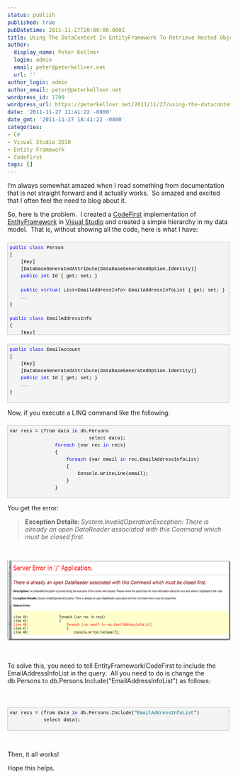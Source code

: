 ```yaml
---
status: publish
published: true
pubDatetime: 2011-11-27T20:00:00.000Z
title: Using The DataContext In EntityFramework To Retrieve Nested Objects
author:
  display_name: Peter Kellner
  login: admin
  email: peter@peterkellner.net
  url: ''
author_login: admin
author_email: peter@peterkellner.net
wordpress_id: 1709
wordpress_url: https://peterkellner.net/2011/11/27/using-the-datacontext-in-entityframework-to-retrieve-nested-objects/
date: '2011-11-27 11:41:22 -0800'
date_gmt: '2011-11-27 18:41:22 -0800'
categories:
- C#
- Visual Studio 2010
- Entity Framework
- CodeFirst
tags: []
---
```

<p>I’m always somewhat amazed when I read something from documentation that is not straight forward and it actually works.&#160; So amazed and excited that I often feel the need to blog about it.</p>
<p>So, here is the problem.&#160; I created a <a href="http://blogs.msdn.com/b/adonet/archive/2011/03/15/ef-4-1-code-first-walkthrough.aspx">CodeFirst</a> implementation of <a href="http://msdn.microsoft.com/en-us/data/aa937723">EntityFramework</a> in <a href="http://msdn.microsoft.com/en-us/vstudio/aa718325">Visual Studio</a> and created a simple hierarchy in my data model.&#160; That is, without showing all the code, here is what I have:</p>
<div style="border-bottom: silver 1px solid; text-align: left; border-left: silver 1px solid; padding-bottom: 4px; line-height: 12pt; background-color: #f4f4f4; margin: 20px 0px 10px; padding-left: 4px; width: 97.5%; padding-right: 4px; font-family: &#39;Courier New&#39;, courier, monospace; direction: ltr; max-height: 200px; font-size: 8pt; overflow: auto; border-top: silver 1px solid; cursor: text; border-right: silver 1px solid; padding-top: 4px" id="codeSnippetWrapper">
<pre style="border-bottom-style: none; text-align: left; padding-bottom: 0px; line-height: 12pt; background-color: #f4f4f4; margin: 0em; border-left-style: none; padding-left: 0px; width: 100%; padding-right: 0px; font-family: &#39;Courier New&#39;, courier, monospace; direction: ltr; border-top-style: none; color: black; border-right-style: none; font-size: 8pt; overflow: visible; padding-top: 0px" id="codeSnippet"><span style="color: #0000ff">public</span> <span style="color: #0000ff">class</span> Person<br />{<br />    [Key]<br />    [DatabaseGeneratedAttribute(DatabaseGeneratedOption.Identity)]<br />    <span style="color: #0000ff">public</span> <span style="color: #0000ff">int</span> Id { get; set; }<br /><br />    <span style="color: #0000ff">public</span> <span style="color: #0000ff">virtual</span> List&lt;EmailAddressInfo&gt; EmailAddressInfoList { get; set; }<br />    ..<br />}<br /><br /><span style="color: #0000ff">public</span> <span style="color: #0000ff">class</span> EmailAddressInfo<br />{<br />    [Key]<br />    [DatabaseGeneratedAttribute(DatabaseGeneratedOption.Identity)]<br />    <span style="color: #0000ff">public</span> <span style="color: #0000ff">int</span> Id { get; set; }<br /><br />    <span style="color: #0000ff">public</span> <span style="color: #0000ff">string</span> EmailAddress { get; set; }<br /><br />}<br /></pre>
<p></div>
<div style="border-bottom: silver 1px solid; text-align: left; border-left: silver 1px solid; padding-bottom: 4px; line-height: 12pt; background-color: #f4f4f4; margin: 20px 0px 10px; padding-left: 4px; width: 97.5%; padding-right: 4px; font-family: &#39;Courier New&#39;, courier, monospace; direction: ltr; max-height: 200px; font-size: 8pt; overflow: auto; border-top: silver 1px solid; cursor: text; border-right: silver 1px solid; padding-top: 4px" id="codeSnippetWrapper">
<pre style="border-bottom-style: none; text-align: left; padding-bottom: 0px; line-height: 12pt; background-color: #f4f4f4; margin: 0em; border-left-style: none; padding-left: 0px; width: 100%; padding-right: 0px; font-family: &#39;Courier New&#39;, courier, monospace; direction: ltr; border-top-style: none; color: black; border-right-style: none; font-size: 8pt; overflow: visible; padding-top: 0px" id="codeSnippet"><span style="color: #0000ff">public</span> <span style="color: #0000ff">class</span> EmailAccount<br />{<br />    [Key]<br />    [DatabaseGeneratedAttribute(DatabaseGeneratedOption.Identity)]<br />    <span style="color: #0000ff">public</span> <span style="color: #0000ff">int</span> Id { get; set; }<br />    ...<br />}</pre>
<p></div>
<p>Now, if you execute a LINQ command like the following:</p>
<div style="border-bottom: silver 1px solid; text-align: left; border-left: silver 1px solid; padding-bottom: 4px; line-height: 12pt; background-color: #f4f4f4; margin: 20px 0px 10px; padding-left: 4px; width: 97.5%; padding-right: 4px; font-family: &#39;Courier New&#39;, courier, monospace; direction: ltr; max-height: 200px; font-size: 8pt; overflow: auto; border-top: silver 1px solid; cursor: text; border-right: silver 1px solid; padding-top: 4px" id="codeSnippetWrapper">
<pre style="border-bottom-style: none; text-align: left; padding-bottom: 0px; line-height: 12pt; background-color: #f4f4f4; margin: 0em; border-left-style: none; padding-left: 0px; width: 100%; padding-right: 0px; font-family: &#39;Courier New&#39;, courier, monospace; direction: ltr; border-top-style: none; color: black; border-right-style: none; font-size: 8pt; overflow: visible; padding-top: 0px" id="codeSnippet">var recs = (from data <span style="color: #0000ff">in</span> db.Persons<br />                            select data);<br />                <span style="color: #0000ff">foreach</span> (var rec <span style="color: #0000ff">in</span> recs)<br />                {<br />                    <span style="color: #0000ff">foreach</span> (var email <span style="color: #0000ff">in</span> rec.EmailAddressInfoList)<br />                    {<br />                        Console.WriteLine(email);<br />                    }<br />                }</pre>
<p></div>
<p>You get the error:</p>
<blockquote>
<p><b>Exception Details: </b><em>System.InvalidOperationException: There is already an open DataReader associated with this Command which must be closed first.</em></p>
</blockquote>
<p>&#160;</p>
<p><a href="/wp/wp-content/uploads/2011/11/image17.png"><img style="background-image: none; border-right-width: 0px; padding-left: 0px; padding-right: 0px; display: inline; border-top-width: 0px; border-bottom-width: 0px; border-left-width: 0px; padding-top: 0px" title="image" border="0" alt="image" src="/wp/wp-content/uploads/2011/11/image_thumb16.png" width="579" height="181" /></a></p>
<p>&#160;</p>
<p>To solve this, you need to tell EntityFramework/CodeFirst to include the EmailAddressInfoList in the query.&#160; All you need to do is change the db.Persons to db.Persons.Include(&quot;EmailAddressInfoList&quot;) as follows:</p>
<p>&#160;</p>
<div style="border-bottom: silver 1px solid; text-align: left; border-left: silver 1px solid; padding-bottom: 4px; line-height: 12pt; background-color: #f4f4f4; margin: 20px 0px 10px; padding-left: 4px; width: 97.5%; padding-right: 4px; font-family: &#39;Courier New&#39;, courier, monospace; direction: ltr; max-height: 200px; font-size: 8pt; overflow: auto; border-top: silver 1px solid; cursor: text; border-right: silver 1px solid; padding-top: 4px" id="codeSnippetWrapper">
<pre style="border-bottom-style: none; text-align: left; padding-bottom: 0px; line-height: 12pt; background-color: #f4f4f4; margin: 0em; border-left-style: none; padding-left: 0px; width: 100%; padding-right: 0px; font-family: &#39;Courier New&#39;, courier, monospace; direction: ltr; border-top-style: none; color: black; border-right-style: none; font-size: 8pt; overflow: visible; padding-top: 0px" id="codeSnippet">var recs = (from data <span style="color: #0000ff">in</span> db.Persons.Include(<span style="color: #006080">&quot;EmailAddressInfoList&quot;</span>)<br />            select data);</pre>
<p></div>
<p>&#160;</p>
<p>Then, it all works!</p>
<p>Hope this helps.</p>

